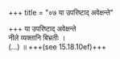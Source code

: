 +++
title = "०७ या उपरिष्टाद् अवेक्षन्ते"

+++
या उपरिष्टाद् अवेक्षन्ते  
नीले व्यक्तानि बिभ्रतीः ।  
(…) ॥ +++(see 15.18.10ef)+++